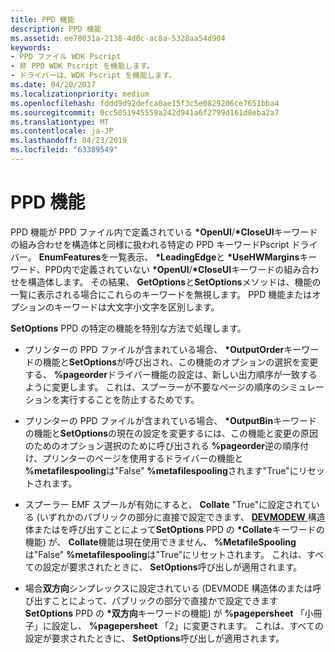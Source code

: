 ```yaml
---
title: PPD 機能
description: PPD 機能
ms.assetid: ee78031a-2138-4d0c-ac8a-5328aa54d904
keywords:
- PPD ファイル WDK Pscript
- 非 PPD WDK Pscript を機能します。
- ドライバーは、WDK Pscript を機能します。
ms.date: 04/20/2017
ms.localizationpriority: medium
ms.openlocfilehash: fddd9d92defca0ae15f3c5e0829206ce7651bba4
ms.sourcegitcommit: 0cc5051945559a242d941a6f2799d161d8eba2a7
ms.translationtype: MT
ms.contentlocale: ja-JP
ms.lasthandoff: 04/23/2019
ms.locfileid: "63389549"
---
```

# <a name="ppd-features"></a>PPD 機能





PPD 機能が PPD ファイル内で定義されている **\*OpenUI**/**\*CloseUI**キーワードの組み合わせを構造体と同様に扱われる特定の PPD キーワードPscript ドライバー。 **EnumFeatures**を一覧表示、  **\*LeadingEdge**と **\*UseHWMargins**キーワード、PPD内で定義されていない **\*OpenUI**/**\*CloseUI**キーワードの組み合わせを構造体します。 その結果、 **GetOptions**と**SetOptions**メソッドは、機能の一覧に表示される場合にこれらのキーワードを無視します。 PPD 機能またはオプションのキーワードは大文字小文字を区別します。

**SetOptions** PPD の特定の機能を特別な方法で処理します。

-   プリンターの PPD ファイルが含まれている場合、  **\*OutputOrder**キーワードの機能と**SetOptions**が呼び出され、この機能のオプションの選択を変更する、 **%pageorder**ドライバー機能の設定は、新しい出力順序が一致するように変更します。 これは、スプーラーが不要なページの順序のシミュレーションを実行することを防止するためです。

-   プリンターの PPD ファイルが含まれている場合、  **\*OutputBin**キーワードの機能と**SetOptions**の現在の設定を変更するには、この機能と変更の原因のためのオプション選択のために呼び出される **%pageorder**逆の順序付け、プリンターのページを使用するドライバーの機能と **%metafilespooling**は"False" **%metafilespooling**されます"True"にリセットされます。

-   スプーラー EMF スプールが有効にすると、 **Collate** "True"に設定されている (いずれかのパブリックの部分に直接で設定できます、 [ **DEVMODEW** ](https://msdn.microsoft.com/library/windows/hardware/ff552837)構造体またはを呼び出すことによって**SetOptions** PPD の **\*Collate**キーワードの機能) が、 **Collate**機能は現在使用できません、 **%MetafileSpooling**は"False" **%metafilespooling**は"True"にリセットされます。 これは、すべての設定が要求されたときに、 **SetOptions**呼び出しが適用されます。

-   場合**双方向**シンプレックスに設定されている (DEVMODE 構造体のまたは呼び出すことによって、パブリックの部分で直接かで設定できます**SetOptions** PPD の **\*双方向**キーワードの機能) が **%pagepersheet** 「小冊子」に設定し、 **%pagepersheet** 「2」に変更されます。 これは、すべての設定が要求されたときに、 **SetOptions**呼び出しが適用されます。

 

 




